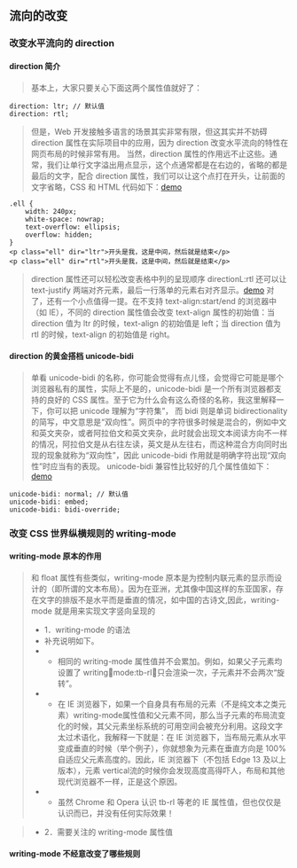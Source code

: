 ## 流向的改变

### 改变水平流向的 direction

#### direction 简介
> 基本上，大家只要关心下面这两个属性值就好了：

    direction: ltr; // 默认值
    direction: rtl;

> 但是，Web 开发接触多语言的场景其实非常有限，但这其实并不妨碍 direction 属性在实际项目中的应用，因为 direction 改变水平流向的特性在网页布局的时候非常有用。
> 当然，direction 属性的作用远不止这些。通常，我们让单行文字溢出用点显示，这个点通常都是在右边的，省略的都是最后的文字，配合 direction 属性，我们可以让这个点打在开头，让前面的文字省略，CSS 和 HTML 代码如下：[demo](http://demo.cssworld.cn/12/1-2.php)

    .ell { 
        width: 240px; 
        white-space: nowrap; 
        text-overflow: ellipsis; 
        overflow: hidden; 
    } 
    <p class="ell" dir="ltr">开头是我，这是中间，然后就是结束</p> 
    <p class="ell" dir="rtl">开头是我，这是中间，然后就是结束</p>

> direction 属性还可以轻松改变表格中列的呈现顺序
> directionL:rtl 还可以让 text-justify 两端对齐元素，最后一行落单的元素右对齐显示。[demo](http://demo.cssworld.cn/12/1-3.php)
> 对了，还有一个小点值得一提。在不支持 text-align:start/end 的浏览器中（如 IE），不同的 direction 属性值会改变 text-align 属性的初始值：当 direction 值为 ltr 的时候，text-align 的初始值是 left；当 direction 值为 rtl 的时候，text-align 的初始值是 right。

#### direction 的黄金搭档 unicode-bidi
> 单看 unicode-bidi 的名称，你可能会觉得有点儿怪，会觉得它可能是哪个浏览器私有的属性，实际上不是的，unicode-bidi 是一个所有浏览器都支持的良好的 CSS 属性。至于它为什么会有这么奇怪的名称，我这里解释一下，你可以把 unicode 理解为“字符集”， 而 bidi 则是单词 bidirectionality 的简写，中文意思是“双向性”。网页中的字符很多时候是混合的，例如中文和英文夹杂，或者阿拉伯文和英文夹杂，此时就会出现文本阅读方向不一样的情况，阿拉伯文是从右往左读，英文是从左往右，而这种混合方向同时出现的现象就称为“双向性”，因此 unicode-bidi 作用就是明确字符出现“双向性”时应当有的表现。
> unicode-bidi 兼容性比较好的几个属性值如下：[demo](http://demo.cssworld.cn/12/1-4.php)

    unicode-bidi: normal; // 默认值
    unicode-bidi: embed; 
    unicode-bidi: bidi-override;

### 改变 CSS 世界纵横规则的 writing-mode
#### writing-mode 原本的作用
> 和 float 属性有些类似，writing-mode 原本是为控制内联元素的显示而设计的（即所谓的文本布局）。因为在亚洲，尤其像中国这样的东亚国家，存在文字的排版不是水平而是垂直的情况，如中国的古诗文,因此，writing-mode 就是用来实现文字竖向呈现的
> + 1．writing-mode 的语法
> + 补充说明如下。
> + + 相同的 writing-mode 属性值并不会累加。例如，如果父子元素均设置了 writingmode:tb-rl，只会渲染一次，子元素并不会两次“旋转”。
> + + 在 IE 浏览器下，如果一个自身具有布局的元素（不是纯文本之类元素）writing-mode属性值和父元素不同，那么当子元素的布局流变化的时候，其父元素坐标系统的可用空间会被充分利用。这段文字太过术语化，我解释一下就是：在 IE 浏览器下，当布局元素从水平变成垂直的时候（举个例子），你就想象为元素在垂直方向是 100%自适应父元素高度的。因此，IE 浏览器下（不包括 Edge 13 及以上版本），元素 vertical流的时候你会发现高度高得吓人，布局和其他现代浏览器不一样，正是这个原因。
> + + 虽然 Chrome 和 Opera 认识 tb-rl 等老的 IE 属性值，但也仅仅是认识而已，并没有任何实际效果！

> + 2．需要关注的 writing-mode 属性值

#### writing-mode 不经意改变了哪些规则